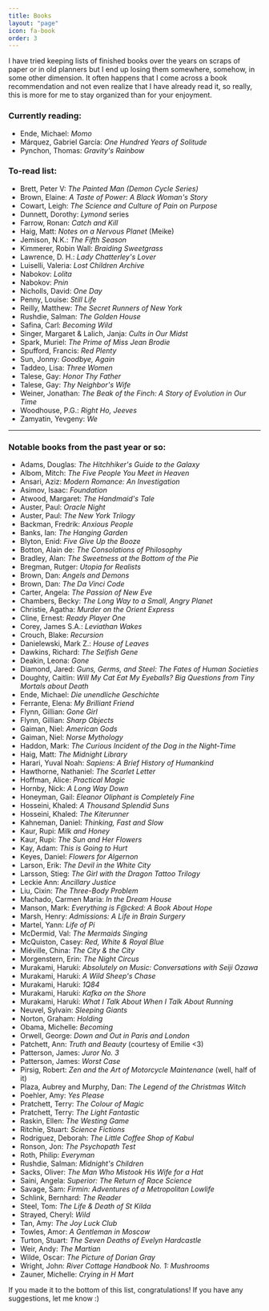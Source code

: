 ```yaml
---
title: Books
layout: "page"
icon: fa-book
order: 3
---
```


I have tried keeping lists of finished books over the years on scraps of paper or in old planners but I end up losing them somewhere, somehow, in some other dimension. It often happens that I come across a book recommendation and not even realize that I have already read it, so really, this is more for me to stay organized than for your enjoyment.  

### Currently reading:
- Ende, Michael: *Momo*
- Márquez, Gabriel García: *One Hundred Years of Solitude*
- Pynchon, Thomas: *Gravity's Rainbow*

### To-read list: 
- Brett, Peter V: *The Painted Man (Demon Cycle Series)*
- Brown, Elaine: *A Taste of Power: A Black Woman's Story*
- Cowart, Leigh: *The Science and Culture of Pain on Purpose*
- Dunnett, Dorothy: *Lymond* series 
- Farrow, Ronan: *Catch and Kill*
- Haig, Matt: *Notes on a Nervous Planet* (Meike)
- Jemison, N.K.: *The Fifth Season*
- Kimmerer, Robin Wall: *Braiding Sweetgrass*
- Lawrence,  D. H.: *Lady Chatterley's Lover*
- Luiselli, Valeria: *Lost Children Archive*
- Nabokov: *Lolita*
- Nabokov: *Pnin*
- Nicholls, David: *One Day*
- Penny, Louise: *Still Life*
- Reilly, Matthew: *The Secret Runners of New York*
- Rushdie, Salman: *The Golden House*
- Safina, Carl: *Becoming Wild*
- Singer, Margaret & Lalich, Janja: *Cults in Our Midst*
- Spark, Muriel: *The Prime of Miss Jean Brodie*
- Spufford, Francis: *Red Plenty*
- Sun, Jonny: *Goodbye, Again*
- Taddeo, Lisa: *Three Women*
- Talese, Gay: *Honor Thy Father* 
- Talese, Gay: *Thy Neighbor's Wife* 
- Weiner, Jonathan: *The Beak of the Finch: A Story of Evolution in Our Time*
- Woodhouse, P.G.: *Right Ho, Jeeves*
- Zamyatin, Yevgeny: *We*

---

### Notable books from the past year or so:
- Adams, Douglas: *The Hitchhiker's Guide to the Galaxy*
- Albom, Mitch: *The Five People You Meet in Heaven*
- Ansari, Aziz: *Modern Romance: An Investigation*
- Asimov, Isaac: *Foundation*
- Atwood, Margaret: *The Handmaid's Tale*
- Auster, Paul: *Oracle Night*
- Auster, Paul: *The New York Trilogy*
- Backman, Fredrik: *Anxious People*
- Banks, Ian: *The Hanging Garden*
- Blyton, Enid: *Five Give Up the Booze*
- Botton, Alain de: *The Consolations of Philosophy*
- Bradley, Alan: *The Sweetness at the Bottom of the Pie*
- Bregman, Rutger: *Utopia for Realists* 
- Brown, Dan: *Angels and Demons*
- Brown, Dan: *The Da Vinci Code*
- Carter, Angela: *The Passion of New Eve*
- Chambers, Becky: *The Long Way to a Small, Angry Planet*
- Christie, Agatha: *Murder on the Orient Express*
- Cline, Ernest: *Ready Player One*
- Corey, James S.A.: *Leviathan Wakes*
- Crouch, Blake: *Recursion*
- Danielewski, Mark Z.: *House of Leaves*
- Dawkins, Richard: *The Selfish Gene*
- Deakin, Leona: *Gone*
- Diamond, Jared: *Guns, Germs, and Steel: The Fates of Human Societies* 
- Doughty, Caitlin: *Will My Cat Eat My Eyeballs? Big Questions from Tiny Mortals about Death*
- Ende, Michael: *Die unendliche Geschichte*
- Ferrante, Elena: *My Brilliant Friend*
- Flynn, Gillian: *Gone Girl*
- Flynn, Gillian: *Sharp Objects*
- Gaiman, Niel: *American Gods*
- Gaiman, Niel: *Norse Mythology*
- Haddon, Mark: *The Curious Incident of the Dog in the Night-Time*
- Haig, Matt: *The Midnight Library*
- Harari, Yuval Noah: *Sapiens: A Brief History of Humankind*
- Hawthorne, Nathaniel: *The Scarlet Letter*
- Hoffman, Alice: *Practical Magic*
- Hornby, Nick: *A Long Way Down*
- Honeyman, Gail: *Eleanor Oliphant is Completely Fine*
- Hosseini, Khaled: *A Thousand Splendid Suns*
- Hosseini, Khaled: *The Kiterunner*
- Kahneman, Daniel: *Thinking, Fast and Slow*
- Kaur, Rupi: *Milk and Honey*
- Kaur, Rupi: *The Sun and Her Flowers*
- Kay, Adam: *This is Going to Hurt*
- Keyes, Daniel: *Flowers for Algernon*
- Larson, Erik: *The Devil in the White City*
- Larsson, Stieg: *The Girl with the Dragon Tattoo Trilogy*
- Leckie Ann: *Ancillary Justice*
- Liu, Cixin: *The Three-Body Problem*
- Machado, Carmen Maria: *In the Dream House*
- Manson, Mark: *Everything is F@cked: A Book About Hope*
- Marsh, Henry: *Admissions: A Life in Brain Surgery*
- Martel, Yann: *Life of Pi*
- McDermid, Val: *The Mermaids Singing*
- McQuiston, Casey: *Red, White & Royal Blue* 
- Miéville, China: *The City & the City*
- Morgenstern, Erin: *The Night Circus*
- Murakami, Haruki: *Absolutely on Music: Conversations with Seiji Ozawa* 
- Murakami, Haruki: *A Wild Sheep's Chase* 
- Murakami, Haruki: *1Q84* 
- Murakami, Haruki: *Kafka on the Shore*
- Murakami, Haruki: *What I Talk About When I Talk About Running*
- Neuvel, Sylvain: *Sleeping Giants*
- Norton, Graham: *Holding*
- Obama, Michelle: *Becoming*
- Orwell, George: *Down and Out in Paris and London*
- Patchett, Ann: *Truth and Beauty* (courtesy of Emilie <3)
- Patterson, James: *Juror No. 3*
- Patterson, James: *Worst Case*
- Pirsig, Robert: *Zen and the Art of Motorcycle Maintenance* (well, half of it)
- Plaza, Aubrey and Murphy, Dan: *The Legend of the Christmas Witch*
- Poehler, Amy: *Yes Please* 
- Pratchett, Terry: *The Colour of Magic*
- Pratchett, Terry: *The Light Fantastic*
- Raskin, Ellen: *The Westing Game* 
- Ritchie, Stuart: *Science Fictions*
- Rodriguez, Deborah: *The Little Coffee Shop of Kabul*
- Ronson, Jon: *The Psychopath Test*
- Roth, Philip: *Everyman*
- Rushdie, Salman: *Midnight's Children*
- Sacks, Oliver: *The Man Who Mistook His Wife for a Hat*
- Saini, Angela: *Superior: The Return of Race Science*
- Savage, Sam: *Firmin: Adventures of a Metropolitan Lowlife*
- Schlink, Bernhard: *The Reader*
- Steel, Tom: *The Life & Death of St Kilda*
- Strayed, Cheryl: *Wild*
- Tan, Amy: *The Joy Luck Club*
- Towles, Amor: *A Gentleman in Moscow*
- Turton, Stuart: *The Seven Deaths of Evelyn Hardcastle*
-  Weir, Andy: *The Martian*
- Wilde, Oscar: *The Picture of Dorian Gray*
- Wright, John: *River Cottage Handbook No. 1: Mushrooms*
- Zauner, Michelle: *Crying in H Mart*

If you made it to the bottom of this list, congratulations! If you have any suggestions, let me know :) 
